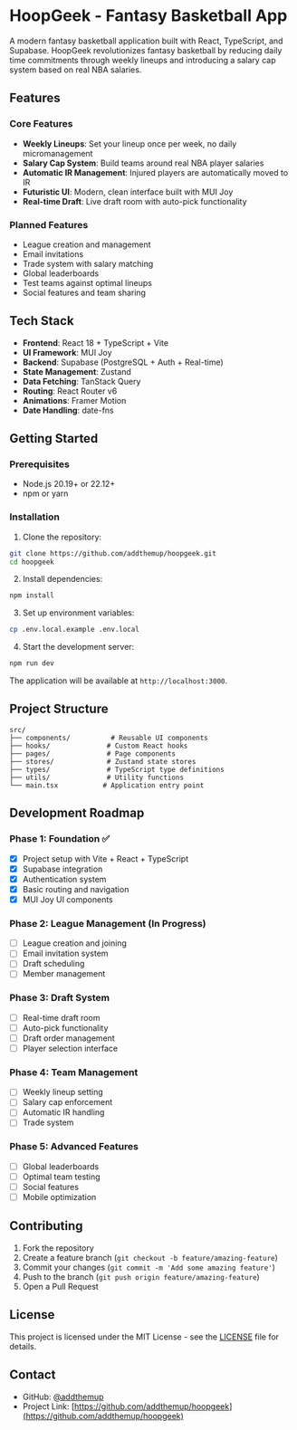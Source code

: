# HoopGeek - Fantasy Basketball App

A modern fantasy basketball application built with React, TypeScript, and Supabase. HoopGeek revolutionizes fantasy basketball by reducing daily time commitments through weekly lineups and introducing a salary cap system based on real NBA salaries.

## Features

### Core Features
- **Weekly Lineups**: Set your lineup once per week, no daily micromanagement
- **Salary Cap System**: Build teams around real NBA player salaries
- **Automatic IR Management**: Injured players are automatically moved to IR
- **Futuristic UI**: Modern, clean interface built with MUI Joy
- **Real-time Draft**: Live draft room with auto-pick functionality

### Planned Features
- League creation and management
- Email invitations
- Trade system with salary matching
- Global leaderboards
- Test teams against optimal lineups
- Social features and team sharing

## Tech Stack

- **Frontend**: React 18 + TypeScript + Vite
- **UI Framework**: MUI Joy
- **Backend**: Supabase (PostgreSQL + Auth + Real-time)
- **State Management**: Zustand
- **Data Fetching**: TanStack Query
- **Routing**: React Router v6
- **Animations**: Framer Motion
- **Date Handling**: date-fns

## Getting Started

### Prerequisites
- Node.js 20.19+ or 22.12+
- npm or yarn

### Installation

1. Clone the repository:
```bash
git clone https://github.com/addthemup/hoopgeek.git
cd hoopgeek
```

2. Install dependencies:
```bash
npm install
```

3. Set up environment variables:
```bash
cp .env.local.example .env.local
```

4. Start the development server:
```bash
npm run dev
```

The application will be available at `http://localhost:3000`.

## Project Structure

```
src/
├── components/          # Reusable UI components
├── hooks/              # Custom React hooks
├── pages/              # Page components
├── stores/             # Zustand state stores
├── types/              # TypeScript type definitions
├── utils/              # Utility functions
└── main.tsx           # Application entry point
```

## Development Roadmap

### Phase 1: Foundation ✅
- [x] Project setup with Vite + React + TypeScript
- [x] Supabase integration
- [x] Authentication system
- [x] Basic routing and navigation
- [x] MUI Joy UI components

### Phase 2: League Management (In Progress)
- [ ] League creation and joining
- [ ] Email invitation system
- [ ] Draft scheduling
- [ ] Member management

### Phase 3: Draft System
- [ ] Real-time draft room
- [ ] Auto-pick functionality
- [ ] Draft order management
- [ ] Player selection interface

### Phase 4: Team Management
- [ ] Weekly lineup setting
- [ ] Salary cap enforcement
- [ ] Automatic IR handling
- [ ] Trade system

### Phase 5: Advanced Features
- [ ] Global leaderboards
- [ ] Optimal team testing
- [ ] Social features
- [ ] Mobile optimization

## Contributing

1. Fork the repository
2. Create a feature branch (`git checkout -b feature/amazing-feature`)
3. Commit your changes (`git commit -m 'Add some amazing feature'`)
4. Push to the branch (`git push origin feature/amazing-feature`)
5. Open a Pull Request

## License

This project is licensed under the MIT License - see the [LICENSE](LICENSE) file for details.

## Contact

- GitHub: [@addthemup](https://github.com/addthemup)
- Project Link: [https://github.com/addthemup/hoopgeek](https://github.com/addthemup/hoopgeek)